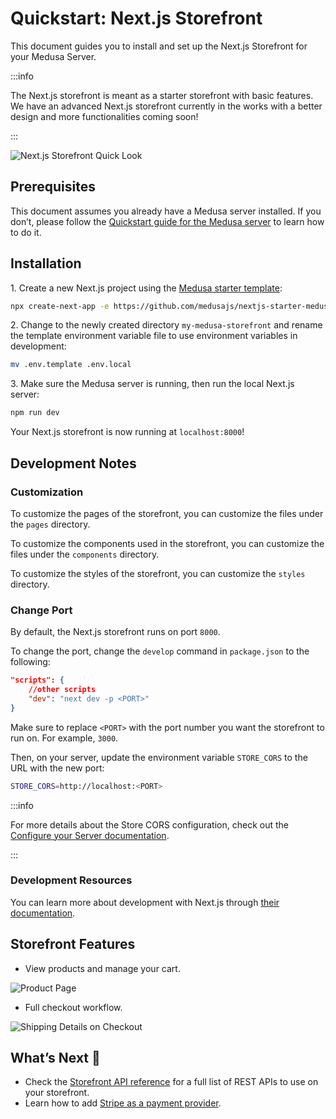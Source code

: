 # Quickstart: Next.js Storefront

This document guides you to install and set up the Next.js Storefront for your Medusa Server.

:::info

The Next.js storefront is meant as a starter storefront with basic features. We have an advanced Next.js storefront currently in the works with a better design and more functionalities coming soon!

:::

![Next.js Storefront Quick Look](https://i.imgur.com/HIVLwN4.gif)

## Prerequisites

This document assumes you already have a Medusa server installed. If you don’t, please follow the [Quickstart guide for the Medusa server](../quickstart/quick-start.md) to learn how to do it.

## Installation

1\. Create a new Next.js project using the [Medusa starter template](https://github.com/medusajs/nextjs-starter-medusa):

```bash
npx create-next-app -e https://github.com/medusajs/nextjs-starter-medusa my-medusa-storefront
```

2\. Change to the newly created directory `my-medusa-storefront` and rename the template environment variable file to use environment variables in development:

```bash
mv .env.template .env.local
```

3\. Make sure the Medusa server is running, then run the local Next.js server:

```bash npm2yarn
npm run dev
```

Your Next.js storefront is now running at `localhost:8000`!

## Development Notes

### Customization

To customize the pages of the storefront, you can customize the files under the `pages` directory.

To customize the components used in the storefront, you can customize the files under the `components` directory.

To customize the styles of the storefront, you can customize the `styles` directory.

### Change Port

By default, the Next.js storefront runs on port `8000`.

To change the port, change the `develop` command in `package.json` to the following:

```json
"scripts": {
    //other scripts
    "dev": "next dev -p <PORT>"
}
```

Make sure to replace `<PORT>` with the port number you want the storefront to run on. For example, `3000`.

Then, on your server, update the environment variable `STORE_CORS` to the URL with the new port:

```bash
STORE_CORS=http://localhost:<PORT>
```

:::info

For more details about the Store CORS configuration, check out the [Configure your Server documentation](../usage/configurations.md#storefront-cors).

:::

### Development Resources

You can learn more about development with Next.js through [their documentation](https://nextjs.org/docs/getting-started).

## Storefront Features

- View products and manage your cart.

![Product Page](https://i.imgur.com/wCeWJio.png)

- Full checkout workflow.

![Shipping Details on Checkout](https://i.imgur.com/7la2KhW.png)

## What’s Next 🚀

- Check the [Storefront API reference](https://docs.medusajs.com/api/store/auth) for a full list of REST APIs to use on your storefront.
- Learn how to add [Stripe as a payment provider](../add-plugins/stripe.md#nextjs-storefront).
